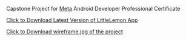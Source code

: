 Capstone Project for [Meta](https://github.com/facebook) Android Developer Professional Certificate

[Click to Download Latest Version of LittleLemon App](https://github.com/nilayg26/LittleLemon/releases/download/v1.0.0/app-release.apk)

[Click to Download wireframe.jpg of the project](https://github.com/nilayg26/LittleLemon/releases/download/v1.0.0/wireframe.jpg)
